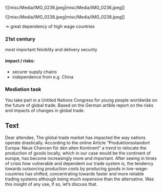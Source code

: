![[misc/Media/IMG_0236.jpeg|misc/Media/IMG_0236.jpeg]]

![[misc/Media/IMG_0238.jpeg|misc/Media/IMG_0238.jpeg]]

→ great dependency of high wage countries 
###  21st century 
most important felxiblity and delivery security 

#### impact / risks: 
- securer supply chains 
- independence from e.g. China 

### Mediation task 
You take part in a Untited Nations Congress for young people worldwide on the future of global trade. Based on the German artible report on the risks and impacts of changes in global trade.

## Text 

Dear attendee, 
The global trade market has impacted the way nations operate drastically. According to the online Article “Produktionsstandort Europa: Neue Chancen für den alten Kontinent” a trend to relocate the production of goods locally, which in our case would be the continent of europe, has become increasingly more and important. After seeing in times of crisis how vulnerable and dependent our trade system is, the tendency towards outsorcing production costs by producing goods in low-wage-countries has shifted, concentrating towards faster and  more reliable trading systems although being much expensive than the alternative. 
Was this insight of any use, if so, let’s discuss that. 
